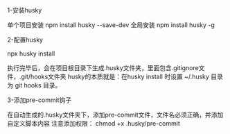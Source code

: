1-安装husky

单个项目安装
npm install husky --save-dev
全局安装
npm install husky -g


2-配置husky

npx husky install

执行完毕后，会在项目根目录下生成.husky文件夹，里面包含.gitignore文件，.git/hooks文件夹
husky的本质就是：在husky install 时设置 ~/.husky 目录为 git hooks 目录。


3-添加pre-commit钩子

在自动生成的.husky文件夹下，添加pre-commit文件，文件名必须正确，并添加自定义脚本内容
注意添加权限： chmod +x .husky/pre-commit